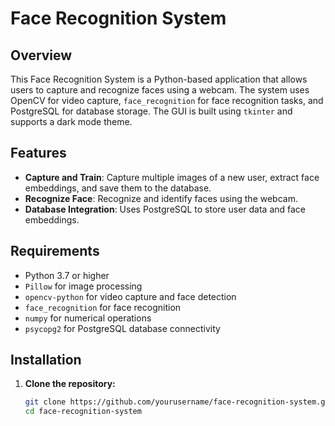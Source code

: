 # Face Recognition System

## Overview

This Face Recognition System is a Python-based application that allows users to capture and recognize faces using a webcam. The system uses OpenCV for video capture, `face_recognition` for face recognition tasks, and PostgreSQL for database storage. The GUI is built using `tkinter` and supports a dark mode theme.

## Features

- **Capture and Train**: Capture multiple images of a new user, extract face embeddings, and save them to the database.
- **Recognize Face**: Recognize and identify faces using the webcam.
- **Database Integration**: Uses PostgreSQL to store user data and face embeddings.

## Requirements

- Python 3.7 or higher
- `Pillow` for image processing
- `opencv-python` for video capture and face detection
- `face_recognition` for face recognition
- `numpy` for numerical operations
- `psycopg2` for PostgreSQL database connectivity

## Installation

1. **Clone the repository:**

   ```bash
   git clone https://github.com/yourusername/face-recognition-system.git
   cd face-recognition-system
